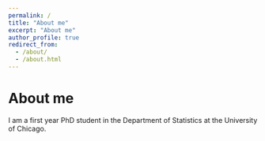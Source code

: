 ```yaml
---
permalink: /
title: "About me"
excerpt: "About me"
author_profile: true
redirect_from: 
  - /about/
  - /about.html
---
```


About me
======
I am a first year PhD student in the Department of Statistics at the University of Chicago.
<!-- [Victor Veitch](http://victorveitch.com/) 
[Jingshu Wang](https://jingshuw.org/) -->
